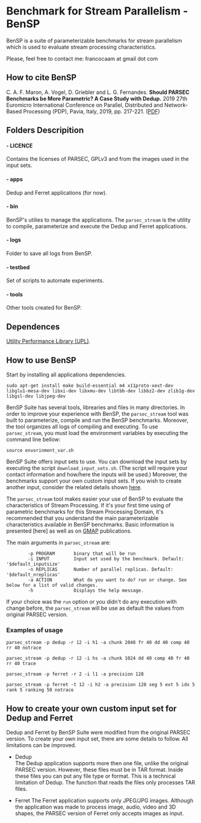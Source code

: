 #       Benchmark for Stream Parallelism - BenSP

BenSP is a suite of parameterizable benchmarks for stream parallelism which is used to evaluate stream processing characteristics.

Please, feel free to contact me: francocaam at gmail dot com

## How to cite BenSP

C. A. F. Maron, A. Vogel, D. Griebler and L. G. Fernandes. **Should PARSEC Benchmarks be More Parametric? A Case Study with Dedup.** 2019 27th Euromicro International Conference on Parallel, Distributed and Network-Based Processing (PDP), Pavia, Italy, 2019, pp. 217-221. ([PDF](https://doi.org/10.1109/EMPDP.2019.8671592))

## Folders Descripition

#### - LICENCE
Contains the licenses of PARSEC, GPLv3 and from the images used in the input sets.
#### - apps
Dedup and Ferret applications (for now).
#### - bin
BenSP's utilies to manage the applications. The `parsec_stream` is the utility to compile, parameterize and execute the Dedup and Ferret applications.
#### - logs
Folder to save all logs from BenSP.
#### - testbed
Set of scripts to automate experiments.
#### - tools
Other tools created for BenSP.

## Dependences 

[Utility Performance Library (UPL)](https://github.com/dalvangriebler/upl).

## How to use BenSP
Start by installing all applications dependencies.

`sudo apt-get install make build-essential m4 x11proto-xext-dev libglu1-mesa-dev libxi-dev libxmu-dev libtbb-dev libbz2-dev zlib1g-dev libgsl-dev libjpeg-dev`

BenSP Suite has several tools, librearies and files in many directories. In order to improve your experience with BenSP, the `parsec_stream` tool was built to parameterize, compile and run the BenSP benchmarks. Moreover, the tool organizes all logs of compiling and executing. To use `parsec_stream`, you must load the environment variables by executing the command line bellow:

`source envorinment_var.sh`

BenSP Suite offers input sets to use. You can download the input sets by executing the script `download_input_sets.sh`. (The script will require your contact information and how/here the inputs will be used.) Moreover, the benchmarks support your own custom input sets. If you wish to create another input, consider the related details shown [here](#how-to-create-your-own-custom-input-set-for-dedup-and-ferret).

The `parsec_stream` tool makes easier your use of BenSP to evaluate the characteristics of Stream Processing. If it's your first time using of parametric benchmarks for this Stream Processing Domain, it's recommended that you understand the main parameterizable characteristics available in BenSP benchmarks. Basic information is presented [here] as well as on [GMAP](https://gmap.pucrs.br/gmap/) publications.

The main arguments in `parsec_stream` are:

```
        -p PROGRAM       binary that will be run
        -i INPUT         Input set used by the benchmark. Default: '$default_inputsize'
        -n REPLICAS      Number of parallel replicas. Default: '$default_nreplicas'
        -a ACTION        What do you want to do? run or change. See below for a list of valid changes.
        -h               Displays the help message.
```
If your choice was the `run` option or you didn't do any execution with change before, the `parsec_stream` will be use as default the values from original PARSEC version.

### Examples of usage

`parsec_stream -p dedup -r 12 -i h1 -a chunk 2048 fr 40 dd 40 comp 40 rr 40 notrace`

`parsec_stream -p dedup -r 12 -i hs -a chunk 1024 dd 40 comp 40 fr 40 rr 40 trace`

`parsec_stream -p ferret -r 2 -i l1 -a precision 128`

`parsec_stream -p ferret -t 12 -i h2 -a precision 128 seg 5 ext 5 idx 5 rank 5 ranking 50 notrace`


## How to create your own custom input set for Dedup and Ferret

Dedup and Ferret by BenSP Suite were modified from the original PARSEC version. To create your own input set, there are some details to follow. All limitations can be improved.

* Dedup  
The Dedup application supports more then one file, unlike the original PARSEC version. However, these files must be in TAR format. Inside these files you can put any file type or format.
This is a technical limitation of Dedup. The function that reads the files only processes TAR files.

* Ferret
The Ferret application supports only JPEG/JPG images. Although the application was made to process image, audio, video and 3D shapes, the PARSEC version of Ferret only accepts images as input.
